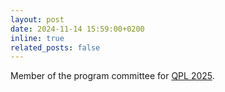 ```yaml
---
layout: post
date: 2024-11-14 15:59:00+0200
inline: true
related_posts: false
---
```


Member of the program committee for <a href="https://qpl2025.github.io">QPL 2025</a>.
